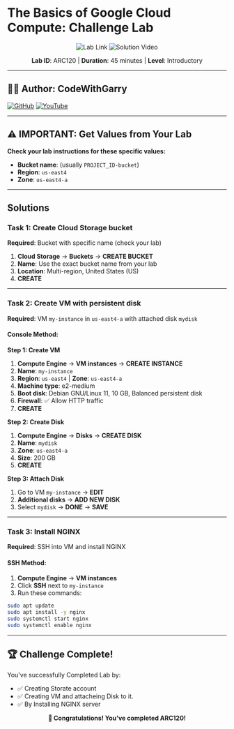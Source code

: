 # The Basics of Google Cloud Compute: Challenge Lab

<div align="center">

![Lab Link](https://www.cloudskillsboost.google.com/focuses/1734?parent=catalog)
![Solution Video](https://youtube.com/@codewithgarry)

**Lab ID**: ARC120 | **Duration**: 45 minutes | **Level**: Introductory

</div>

---

## 👨‍💻 Author: CodeWithGarry

[![GitHub](https://img.shields.io/badge/GitHub-codewithgarry-181717?style=for-the-badge&logo=github)](https://github.com/codewithgarry)
[![YouTube](https://img.shields.io/badge/YouTube-Subscribe-FF0000?style=for-the-badge&logo=youtube)](https://youtube.com/@codewithgarry)

---

## ⚠️ IMPORTANT: Get Values from Your Lab

**Check your lab instructions for these specific values:**
- **Bucket name**: (usually `PROJECT_ID-bucket`)
- **Region**: `us-east4` 
- **Zone**: `us-east4-a`

---

##  Solutions

### Task 1: Create Cloud Storage bucket

**Required**: Bucket with specific name (check your lab)

1. **Cloud Storage** → **Buckets** → **CREATE BUCKET**
2. **Name**: Use the exact bucket name from your lab
3. **Location**: Multi-region, United States (US)
4. **CREATE**

---

### Task 2: Create VM with persistent disk

**Required**: VM `my-instance` in `us-east4-a` with attached disk `mydisk`

#### Console Method:

**Step 1: Create VM**
1. **Compute Engine** → **VM instances** → **CREATE INSTANCE**
2. **Name**: `my-instance`
3. **Region**: `us-east4` | **Zone**: `us-east4-a`
4. **Machine type**: e2-medium
5. **Boot disk**: Debian GNU/Linux 11, 10 GB, Balanced persistent disk
6. **Firewall**: ✅ Allow HTTP traffic
7. **CREATE**

**Step 2: Create Disk**
1. **Compute Engine** → **Disks** → **CREATE DISK**
2. **Name**: `mydisk`
3. **Zone**: `us-east4-a`
4. **Size**: 200 GB
5. **CREATE**

**Step 3: Attach Disk**
1. Go to VM `my-instance` → **EDIT**
2. **Additional disks** → **ADD NEW DISK**
3. Select `mydisk` → **DONE** → **SAVE**

---

### Task 3: Install NGINX

**Required**: SSH into VM and install NGINX

#### SSH Method:
1. **Compute Engine** → **VM instances**
2. Click **SSH** next to `my-instance`
3. Run these commands:

```bash
sudo apt update
sudo apt install -y nginx
sudo systemctl start nginx
sudo systemctl enable nginx
```
---

## 🏆 Challenge Complete!

You've successfully Completed Lab by:
- ✅ Creating Storate account
- ✅ Creating VM and attacheing Disk to it.
- ✅ By Installing NGINX server 

<div align="center">

**🎉 Congratulations! You've completed ARC120!**

</div>
